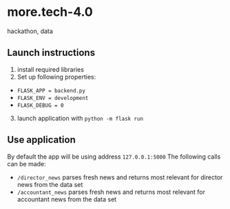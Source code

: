 # more.tech-4.0

hackathon, data

## Launch instructions

1. install required libraries
2. Set up following properties:
- ```FLASK_APP = backend.py```
- ```FLASK_ENV = development```
- ```FLASK_DEBUG = 0```
3. launch application with ```python -m flask run```

## Use application
By default the app will be using address ```127.0.0.1:5000```
The following calls can be made:
- ```/director_news``` parses fresh news and returns most relevant for director news from the data set
- ```/accountant_news``` parses fresh news and returns most relevant for accountant news from the data set
